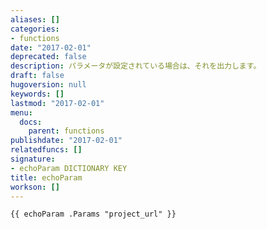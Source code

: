 ```yaml
---
aliases: []
categories:
- functions
date: "2017-02-01"
deprecated: false
description: パラメータが設定されている場合は、それを出力します。
draft: false
hugoversion: null
keywords: []
lastmod: "2017-02-01"
menu:
  docs:
    parent: functions
publishdate: "2017-02-01"
relatedfuncs: []
signature:
- echoParam DICTIONARY KEY
title: echoParam
workson: []
---
```



```go-html-template
{{ echoParam .Params "project_url" }}
```
